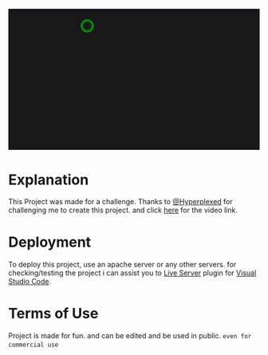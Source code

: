![Banner](https://raw.githubusercontent.com/TheAspectDev/Hyperplexed-Mouse/main/static/banner.gif)

# Explanation
This Project was made for a challenge.
Thanks to [@Hyperplexed](www.youtube.com/@Hyperplexed) for challenging me to create this project. and click [here](https://www.youtube.com/watch?v=G9207EJySaA&t=0s) for the video link.

# Deployment
To deploy this project, use an apache server or any other servers.
for checking/testing the project i can assist you to [Live Server](https://marketplace.visualstudio.com/items?itemName=ritwickdey.LiveServer) plugin for [Visual Studio Code](https://code.visualstudio.com).

# Terms of Use
Project is made for fun. and can be edited and be used in public.
```even for commercial use```
